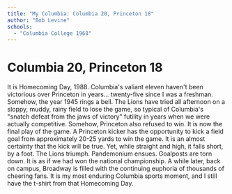 ```yaml
---
title: "My Columbia: Columbia 20, Princeton 18"
author: "Bob Levine"
schools:
  - "Columbia College 1968"
---
```


# Columbia 20, Princeton 18

It is Homecoming Day, 1988.  Columbia's valiant eleven haven't been victorious over Princeton in years... twenty-five since I was a freshman.  Somehow, the year 1945 rings a bell. The Lions have tried all afternoon on a sloppy, muddy, rainy field to lose the game, so typical of Columbia's "snatch defeat from the jaws of victory" futility in years when we were actually competitive.  Somehow, Princeton also refused to win.  It is now the final play of the game.  A Princeton kicker has the opportunity to kick a field goal from approximately 20-25 yards to win the game.  It is an almost certainty that the kick will be true.  Yet, while straight and high, it falls short, by a foot.   The Lions triumph.  Pandemonium ensues.  Goalposts are torn down.  It is as if we had won the national championship.  A while later, back on campus, Broadway is filled with the continuing euphoria of thousands of cheering fans.   It is my most enduring Columbia sports moment, and I still have the t-shirt from that Homecoming Day.
